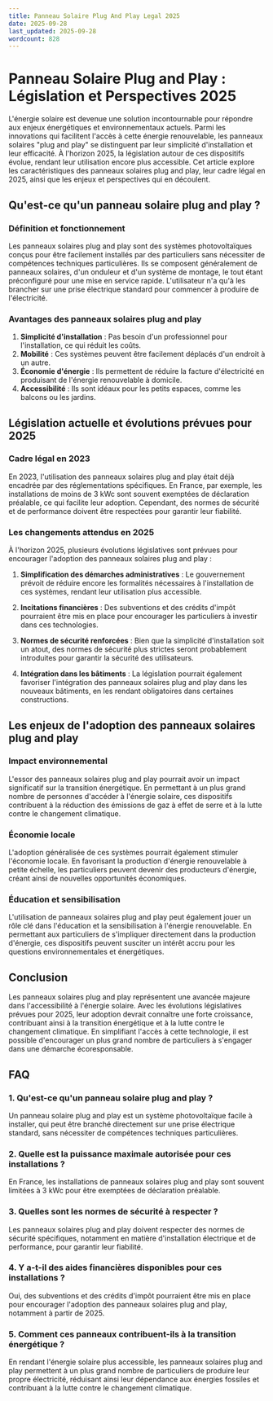 ```yaml
---
title: Panneau Solaire Plug And Play Legal 2025
date: 2025-09-28
last_updated: 2025-09-28
wordcount: 828
---
```


# Panneau Solaire Plug and Play : Législation et Perspectives 2025

L'énergie solaire est devenue une solution incontournable pour répondre aux enjeux énergétiques et environnementaux actuels. Parmi les innovations qui facilitent l'accès à cette énergie renouvelable, les panneaux solaires "plug and play" se distinguent par leur simplicité d'installation et leur efficacité. À l'horizon 2025, la législation autour de ces dispositifs évolue, rendant leur utilisation encore plus accessible. Cet article explore les caractéristiques des panneaux solaires plug and play, leur cadre légal en 2025, ainsi que les enjeux et perspectives qui en découlent.

## Qu'est-ce qu'un panneau solaire plug and play ?

### Définition et fonctionnement

Les panneaux solaires plug and play sont des systèmes photovoltaïques conçus pour être facilement installés par des particuliers sans nécessiter de compétences techniques particulières. Ils se composent généralement de panneaux solaires, d'un onduleur et d'un système de montage, le tout étant préconfiguré pour une mise en service rapide. L'utilisateur n'a qu'à les brancher sur une prise électrique standard pour commencer à produire de l'électricité.

### Avantages des panneaux solaires plug and play

1. **Simplicité d'installation** : Pas besoin d'un professionnel pour l'installation, ce qui réduit les coûts.
2. **Mobilité** : Ces systèmes peuvent être facilement déplacés d'un endroit à un autre.
3. **Économie d'énergie** : Ils permettent de réduire la facture d'électricité en produisant de l'énergie renouvelable à domicile.
4. **Accessibilité** : Ils sont idéaux pour les petits espaces, comme les balcons ou les jardins.

## Législation actuelle et évolutions prévues pour 2025

### Cadre légal en 2023

En 2023, l'utilisation des panneaux solaires plug and play était déjà encadrée par des réglementations spécifiques. En France, par exemple, les installations de moins de 3 kWc sont souvent exemptées de déclaration préalable, ce qui facilite leur adoption. Cependant, des normes de sécurité et de performance doivent être respectées pour garantir leur fiabilité.

### Les changements attendus en 2025

À l'horizon 2025, plusieurs évolutions législatives sont prévues pour encourager l'adoption des panneaux solaires plug and play :

1. **Simplification des démarches administratives** : Le gouvernement prévoit de réduire encore les formalités nécessaires à l'installation de ces systèmes, rendant leur utilisation plus accessible.
  
2. **Incitations financières** : Des subventions et des crédits d'impôt pourraient être mis en place pour encourager les particuliers à investir dans ces technologies.

3. **Normes de sécurité renforcées** : Bien que la simplicité d'installation soit un atout, des normes de sécurité plus strictes seront probablement introduites pour garantir la sécurité des utilisateurs.

4. **Intégration dans les bâtiments** : La législation pourrait également favoriser l'intégration des panneaux solaires plug and play dans les nouveaux bâtiments, en les rendant obligatoires dans certaines constructions.

## Les enjeux de l'adoption des panneaux solaires plug and play

### Impact environnemental

L'essor des panneaux solaires plug and play pourrait avoir un impact significatif sur la transition énergétique. En permettant à un plus grand nombre de personnes d'accéder à l'énergie solaire, ces dispositifs contribuent à la réduction des émissions de gaz à effet de serre et à la lutte contre le changement climatique.

### Économie locale

L'adoption généralisée de ces systèmes pourrait également stimuler l'économie locale. En favorisant la production d'énergie renouvelable à petite échelle, les particuliers peuvent devenir des producteurs d'énergie, créant ainsi de nouvelles opportunités économiques.

### Éducation et sensibilisation

L'utilisation de panneaux solaires plug and play peut également jouer un rôle clé dans l'éducation et la sensibilisation à l'énergie renouvelable. En permettant aux particuliers de s'impliquer directement dans la production d'énergie, ces dispositifs peuvent susciter un intérêt accru pour les questions environnementales et énergétiques.

## Conclusion

Les panneaux solaires plug and play représentent une avancée majeure dans l'accessibilité à l'énergie solaire. Avec les évolutions législatives prévues pour 2025, leur adoption devrait connaître une forte croissance, contribuant ainsi à la transition énergétique et à la lutte contre le changement climatique. En simplifiant l'accès à cette technologie, il est possible d'encourager un plus grand nombre de particuliers à s'engager dans une démarche écoresponsable.

## FAQ

### 1. Qu'est-ce qu'un panneau solaire plug and play ?

Un panneau solaire plug and play est un système photovoltaïque facile à installer, qui peut être branché directement sur une prise électrique standard, sans nécessiter de compétences techniques particulières.

### 2. Quelle est la puissance maximale autorisée pour ces installations ?

En France, les installations de panneaux solaires plug and play sont souvent limitées à 3 kWc pour être exemptées de déclaration préalable.

### 3. Quelles sont les normes de sécurité à respecter ?

Les panneaux solaires plug and play doivent respecter des normes de sécurité spécifiques, notamment en matière d'installation électrique et de performance, pour garantir leur fiabilité.

### 4. Y a-t-il des aides financières disponibles pour ces installations ?

Oui, des subventions et des crédits d'impôt pourraient être mis en place pour encourager l'adoption des panneaux solaires plug and play, notamment à partir de 2025.

### 5. Comment ces panneaux contribuent-ils à la transition énergétique ?

En rendant l'énergie solaire plus accessible, les panneaux solaires plug and play permettent à un plus grand nombre de particuliers de produire leur propre électricité, réduisant ainsi leur dépendance aux énergies fossiles et contribuant à la lutte contre le changement climatique.